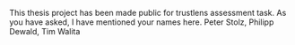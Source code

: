 This thesis project has been made public for trustlens assessment task.
As you have asked, I have mentioned your names here.
Peter Stolz, Philipp Dewald, Tim Walita
